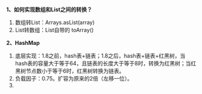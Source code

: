 **1、如何实现数组和List之间的转换？**

1. 数组转List：Arrays.asList(array)
2. List转数组：List自带的 toArray()

**2、HashMap**

1. 底层实现：1.8之前，hash表+链表；1.8之后，hash表+链表+红黑树，当hash表的容量大于等于64，且链表的长度大于等于8时，转换为红黑树；当红黑树节点数小于等于6时，红黑树转换为链表。
2. 负载因子：0.75。扩容为原来的2倍（左移一位）。
3. 

